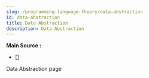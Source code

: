```yaml
---
slug: /programming-language-theory/data-abstraction
id: data-abstraction
title: Data Abstraction
description: Data Abstraction
---
```


**Main Source :**

- [] 

Data Abstraction page
